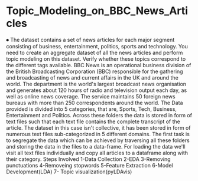 # Topic_Modeling_on_BBC_News_Articles
⏺ The dataset contains a set of news articles for each major segment consisting of business, entertainment, politics, sports and technology. You need to create an aggregate dataset of all the news articles and perform topic modeling on this dataset. Verify whether these topics correspond to the different tags available.
BBC News is an operational business division of the British Broadcasting Corporation (BBC) responsible for the gathering and broadcasting of news and current affairs in the UK and around the world. The department is the world's largest broadcast news organisation and generates about 120 hours of radio and television output each day, as well as online news coverage. The service maintains 50 foreign news bureaus with more than 250 correspondents around the world.
The Data provided is divided into 5 categories, that are, Sports, Tech, Business, Entertainment and Politics. Across these folders the data is stored in form of text files such that each text file contains the complete transcript of the article. The dataset in this case isn't collective, it has been stored in form of numerous text files sub-categorized in 5 different domains. The first task is to segregate the data which can be achieved by traversing all these folders and storing the data in the files to a data-frame. For loading the data we'll visit all text files individually and copy all articles to a dataframe along with their category.
Steps Involved
1-Data Collection 
2-EDA
3-Removing punctuations
4-Removeing stopwords
5-Feature Extraction
6-Model Development(LDA)
7- Topic visualization(pyLDAvis)

